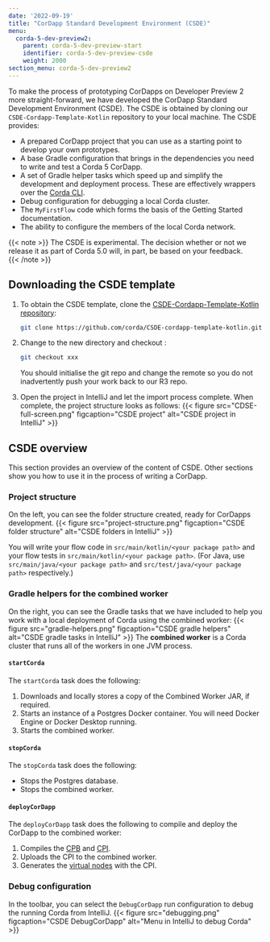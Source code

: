 ```yaml
---
date: '2022-09-19'
title: "CorDapp Standard Development Environment (CSDE)"
menu:
  corda-5-dev-preview2:
    parent: corda-5-dev-preview-start
    identifier: corda-5-dev-preview-csde
    weight: 2000
section_menu: corda-5-dev-preview2
---
```

To make the process of prototyping CorDapps on Developer Preview 2 more straight-forward, we have developed the CorDapp Standard Development Environment (CSDE).
The CSDE is obtained by cloning our `CSDE-Cordapp-Template-Kotlin` repository to your local machine. The CSDE provides:
* A prepared CorDapp project that you can use as a starting point to develop your own prototypes.
* A base Gradle configuration that brings in the dependencies you need to write and test a Corda 5 CorDapp.
* A set of Gradle helper tasks which speed up and simplify the development and deployment process. These are effectively wrappers over the [Corda CLI](../../developing/corda-cli/overview.html).
* Debug configuration for debugging a local Corda cluster.
* The `MyFirstFlow` code which forms the basis of the Getting Started documentation.
* The ability to configure the members of the local Corda network.

{{< note >}}
The CSDE is experimental. The decision whether or not we release it as part of Corda 5.0 will, in part, be based on your feedback.  
{{< /note >}}

## Downloading the CSDE template

1. To obtain the CSDE template, clone the [CSDE-Cordapp-Template-Kotlin repository](https://github.com/corda/CSDE-cordapp-template-kotlin):

   ```sh
   git clone https://github.com/corda/CSDE-cordapp-template-kotlin.git <local-folder>
   ```

2. Change to the new directory and checkout *<insert final tag>*:

   ```sh
   git checkout xxx
   ```

   You should initialise the git repo and change the remote so you do not inadvertently push your work back to our R3 repo.

3. Open the project in IntelliJ and let the import process complete.
  When complete, the project structure looks as follows:
{{< figure src="CDSE-full-screen.png" figcaption="CSDE project" alt="CSDE project in IntelliJ" >}}

## CSDE overview

This section provides an overview of the content of CSDE. Other sections show you how to use it in the process of writing a CorDapp.

### Project structure
On the left, you can see the folder structure created, ready for CorDapps development.
{{< figure src="project-structure.png" figcaption="CSDE folder structure" alt="CSDE folders in IntelliJ" >}}

You will write your flow code in `src/main/kotlin/<your package path>` and your flow tests in `src/main/kotlin/<your package path>`.
(For Java, use `src/main/java/<your package path>` and `src/test/java/<your package path>` respectively.)

### Gradle helpers for the combined worker
On the right, you can see the Gradle tasks that we have included to help you work with a local deployment of Corda using the combined worker:
{{< figure src="gradle-helpers.png" figcaption="CSDE gradle helpers" alt="CSDE gradle tasks in IntelliJ" >}}
The **combined worker** is a Corda cluster that runs all of the workers in one JVM process.

#### `startCorda`

The `startCorda` task does the following:

1. Downloads and locally stores a copy of the Combined Worker JAR, if required.
2. Starts an instance of a Postgres Docker container. You will need Docker Engine or Docker Desktop running.
3. Starts the combined worker.

#### `stopCorda`

The `stopCorda` task does the following:

* Stops the Postgres database.
* Stops the combined worker.

#### `deployCorDapp`

The `deployCorDapp` task does the following to compile and deploy the CorDapp to the combined worker:

1. Compiles the [CPB](../../introduction/key-concepts.html#corda-package-bundles-cpbs) and [CPI](../../introduction/key-concepts.html#corda-package-installer-cpi).
2. Uploads the CPI to the combined worker.
3. Generates the [virtual nodes](../../introduction/key-concepts.html#virtual-nodes) with the CPI.

### Debug configuration
In the toolbar, you can select the `DebugCorDapp` run configuration to debug the running Corda from IntelliJ.
{{< figure src="debugging.png" figcaption="CSDE DebugCorDapp" alt="Menu in IntelliJ to debug Corda" >}}

